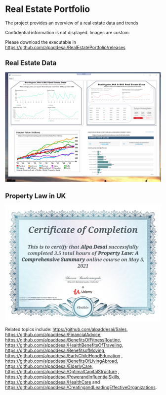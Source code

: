 # Real Estate Portfolio

The project provides an overview of a real estate data and trends

Confidential information is not displayed. Images are custom.

Please download the executable in https://github.com/alpaddesai/RealEstatePortfolio/releases

## Real Estate Data
![image](RealEstateImage.png)

## Property Law in UK
![image](propertylaw_UK.jpg)

Related topics include: https://github.com/alpaddesai/Sales,  https://github.com/alpaddesai/FinancialAdvice, https://github.com/alpaddesai/BenefitsOfFitnessRoutine, https://github.com/alpaddesai/HealthBenefitsOfTraveling, https://github.com/alpaddesai/BenefitsofMoving, https://github.com/alpaddesai/EarlyChildHoodEducation , https://github.com/alpaddesai/BenefitsOfLivingAbroad, https://github.com/alpaddesai/ElderlyCare, https://github.com/alpaddesai/OptimalCapitalStructure , https://github.com/alpaddesai/PowerandInfluentialSkills, https://github.com/alpaddesai/HealthCare and  https://github.com/alpaddesai/CreatingandLeadingEffectiveOrganizations.

